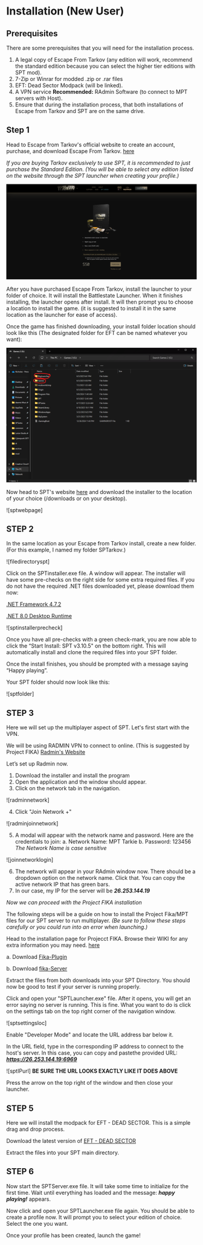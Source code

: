 # Installation (New User)

## Prerequisites
There are some prerequisites that you will need for the installation process.
1. A legal copy of Escape From Tarkov (any edition will work, recommend the standard edition because you can select the higher tier editions with SPT mod).
2. 7-Zip or Winrar for modded .zip or .rar files
3. EFT: Dead Sector Modpack (will be linked).
4. A VPN service **Recommended:** RAdmin Software (to connect to MPT servers with Host).
5. Ensure that during the installation process, that both installations of Escape from Tarkov and SPT are on the same drive.

## Step 1
Head to Escape from Tarkov's official website to create an account, purchase, and download Escape From Tarkov. [here](https://www.escapefromtarkov.com/)

*If you are buying Tarkov exclusively to use SPT, it is recommended to just purchase the Standard Edition. (You will be able to select any edition listed on the website through the SPT launcher when creating your profile.)*

![tarkovwebpage](/src/img/tarkovwebpage.png)

After you have purchased Escape From Tarkov, install the launcher to your folder of choice. It will install the Battlestate Launcher. When it finishes installing, the launcher opens after install. It will then prompt you to choose a location to install the game. (it is suggested to install it in the same location as the launcher for ease of access). 

Once the game has finished downloading, your install folder location should look like this (The designated folder for EFT can be named whatever you want):

![filedirectoryeft](/src/img/filedirectoryeft.png)

Now head to SPT's website [here](https://sp-tarkov.com) and download the installer to the location of your choice (/downloads or on your desktop). 

![sptwebpage]

## STEP 2

In the same location as your Escape from Tarkov install, create a new folder. (For this example, I named my folder SPTarkov.)

![filedirectoryspt]

Click on the SPTinstaller.exe file. A window will appear. The installer will have some pre-checks on the right side for some extra required files. If you do not have the required .NET files downloaded yet, please download them now:

[.NET Framework 4.7.2](https://dotnet.microsoft.com/en-us/download/dotnet-framework/net472) 

[.NET 8.0 Desktop Runtime](https://dotnet.microsoft.com/en-us/download/dotnet/8.0) 

![sptinstallerprecheck]

Once you have all pre-checks with a green check-mark, you are now able to click the “Start Install: SPT v3.10.5" on the bottom right. This will automatically install and clone the required files into your SPT folder.

Once the install finishes, you should be prompted with a message saying “Happy playing”.

Your SPT folder should now look like this:

![sptfolder]

## STEP 3

Here we will set up the multiplayer aspect of SPT. Let's first start with the VPN.

We will be using RADMIN VPN to connect to online. (This is suggested by Project FIKA) [Radmin's Website](https://www.radmin-vpn.com)

Let’s set up Radmin now.
1. Download the installer and install the program
2. Open the application and the window should appear. 
3. Click on the network tab in the navigation.

![radminnetwork]

4. Click "Join Network +"

![radminjoinnetwork]

5. A modal will appear with the network name and password. Here are the credentials to join:
   a. Network Name: MPT Tarkie
   b. Password: 123456
*The Network Name is case sensitive*

![joinnetworklogin]

6. The network will appear in your RAdmin window now. There should be a dropdown option on the network name. Click that. You can copy the active network IP that has green bars. 
7. In our case, my IP for the server will be ***26.253.144.19***

*Now we can proceed with the Project FIKA installation*

The following steps will be a guide on how to install the Project Fika/MPT files for our SPT server to run multiplayer. 
*(Be sure to follow these steps carefully or you could run into an error when launching.)*

Head to the installation page for Projecct FIKA. Browse their WIKI for any extra information you may need. [here](https://github.com/project-fika/gitbook-wiki/tree/main/installing-fika)

   a. Download [Fika-Plugin](https://github.com/project-fika/Fika-Plugin/releases/latest)

   b. Download [fika-Server](https://github.com/project-fika/Fika-Plugin/releases/latest)

Extract the files from both downloads into your SPT Directory. You should now be good to test if your server is running properly.

Click and open your "SPTLauncher.exe" file. After it opens, you will get an error saying no server is running. This is fine. What you want to do is click on the settings tab on the top right corner of the navigation window.

![sptsettingsloc]

Enable "Developer Mode" and locate the URL address bar below it.

In the URL field, type in the corresponding IP address to connect to the host's server. In this case, you can copy and pastethe provided URL: ***https://26.253.144.19:6969***

![sptIPurl]
**BE SURE THE URL LOOKS EXACTLY LIKE IT DOES ABOVE**

Press the arrow on the top right of the window and then close your launcher. 

## STEP 5

Here we will install the modpack for EFT - DEAD SECTOR. This is a simple drag and drop process.

Download the latest version of [EFT - DEAD SECTOR]()

Extract the files into your SPT main directory.

## STEP 6

Now start the SPTServer.exe file. It will take some time to initialize for the first time. Wait until everything has loaded and the message: ***happy playing!*** appears. 

Now click and open your SPTLauncher.exe file again. You should be able to create a profile now. It will prompt you to select your edition of choice. Select the one you want. 

Once your profile has been created, launch the game!
